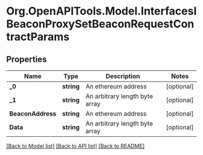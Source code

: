 # Org.OpenAPITools.Model.InterfacesIBeaconProxySetBeaconRequestContractParams

## Properties

Name | Type | Description | Notes
------------ | ------------- | ------------- | -------------
**_0** | **string** | An ethereum address | [optional] 
**_1** | **string** | An arbitrary length byte array | [optional] 
**BeaconAddress** | **string** | An ethereum address | [optional] 
**Data** | **string** | An arbitrary length byte array | [optional] 

[[Back to Model list]](../README.md#documentation-for-models) [[Back to API list]](../README.md#documentation-for-api-endpoints) [[Back to README]](../README.md)

